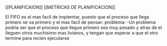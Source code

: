 [[PLANIFICAION]]
[[METRICAS DE PLANIFICACION]]

El FIFO es el mas facil de implemtar, puesto que el proceso que llega primero se va primero y el mas facil de pensar:
	problema:
	-Un problema podria ser que el proceso que llegue primero sea muy pesado
		y atras de el lleguen otros muchisimo mas livianos, y tengan que esperar a que el otro termine para recien ejecutarse